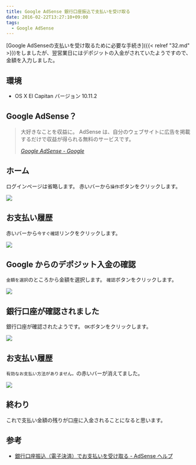 ```yaml
---
title: Google AdSense 銀行口座振込で支払いを受け取る
date: 2016-02-22T13:27:10+09:00
tags:
  - Google AdSense
---
```


[Google AdSenseの支払いを受け取るために必要な手続き]({{< relref "32.md" >}})をしましたが、翌営業日にはデポジットの入金がされていたようですので、金額を入力しました。

<!--more-->

## 環境

* OS X El Capitan バージョン 10.11.2

## Google AdSense？

> 大好きなことを収益に。
AdSense は、自分のウェブサイトに広告を掲載するだけで収益が得られる無料のサービスです。
>
> <cite>[Google AdSense - Google](https://www.google.co.jp/intl/ja/adsense/start/#?modal_active=none)</cite>

## ホーム

ログインページは省略します。
赤いバーから`操作`ボタンをクリックします。

![](/img/33-01.png)

## お支払い履歴

赤いバーから`今すぐ確認`リンクをクリックします。

![](/img/33-02.png)

## Google からのデポジット入金の確認

`金額を選択`のところから金額を選択します。
`確認`ボタンをクリックします。

![](/img/33-03.png)

## 銀行口座が確認されました

銀行口座が確認されたようです。
`OK`ボタンをクリックします。

![](/img/33-04.png)

## お支払い履歴

`有効なお支払い方法がありません。`の赤いバーが消えてました。

![](/img/33-05.png)

## 終わり

これで支払い金額の残りが口座に入金されることになると思います。

## 参考

* [銀行口座振込（電子決済）でお支払いを受け取る - AdSense ヘルプ](https://support.google.com/adsense/answer/1714398?hl=ja&ref_topic=1727161)
